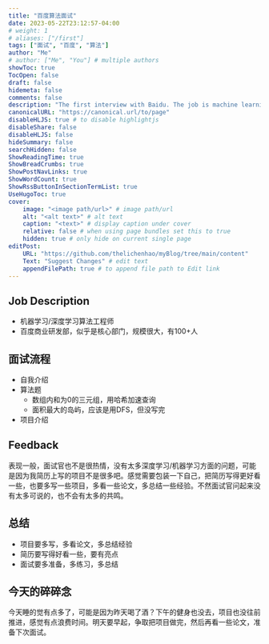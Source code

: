 ```yaml
---
title: "百度算法面试"
date: 2023-05-22T23:12:57-04:00
# weight: 1
# aliases: ["/first"]
tags: ["面试", "百度", "算法"]
author: "Me"
# author: ["Me", "You"] # multiple authors
showToc: true
TocOpen: false
draft: false
hidemeta: false
comments: false
description: "The first interview with Baidu. The job is machine learning/deep learning."
canonicalURL: "https://canonical.url/to/page"
disableHLJS: true # to disable highlightjs
disableShare: false
disableHLJS: false
hideSummary: false
searchHidden: false
ShowReadingTime: true
ShowBreadCrumbs: true
ShowPostNavLinks: true
ShowWordCount: true
ShowRssButtonInSectionTermList: true
UseHugoToc: true
cover:
    image: "<image path/url>" # image path/url
    alt: "<alt text>" # alt text
    caption: "<text>" # display caption under cover
    relative: false # when using page bundles set this to true
    hidden: true # only hide on current single page
editPost:
    URL: "https://github.com/thelichenhao/myBlog/tree/main/content"
    Text: "Suggest Changes" # edit text
    appendFilePath: true # to append file path to Edit link
---
```


## Job Description

- 机器学习/深度学习算法工程师
- 百度商业研发部，似乎是核心部门，规模很大，有100+人

## 面试流程

- 自我介绍
- 算法题
  - 数组内和为0的三元组，用哈希加速查询
  - 面积最大的岛屿，应该是用DFS，但没写完
- 项目介绍

## Feedback

表现一般，面试官也不是很热情，没有太多深度学习/机器学习方面的问题，可能是因为我简历上写的项目不是很多吧。感觉需要包装一下自己，把简历写得更好看一些，也要多写一些项目，多看一些论文，多总结一些经验。不然面试官问起来没有太多可说的，也不会有太多的共鸣。

## 总结

- 项目要多写，多看论文，多总结经验
- 简历要写得好看一些，要有亮点
- 面试要多准备，多练习，多总结

## 今天的碎碎念

今天睡的觉有点多了，可能是因为昨天喝了酒？下午的健身也没去，项目也没往前推进，感觉有点浪费时间。明天要早起，争取把项目做完，然后再看一些论文，准备下次面试。